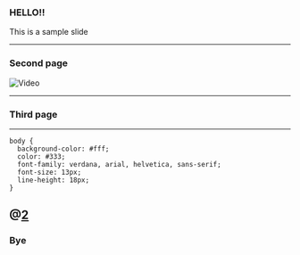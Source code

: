 ### HELLO!!

This is a sample slide

---

### Second page

![Video](https://www.youtube.com/embed/mkiDkkdGGAQ)

---

### Third page

---
```
body {
  background-color: #fff;
  color: #333;
  font-family: verdana, arial, helvetica, sans-serif;
  font-size: 13px;
  line-height: 18px;
}
```
@[2](なんかちゃうで)
---

### Bye
